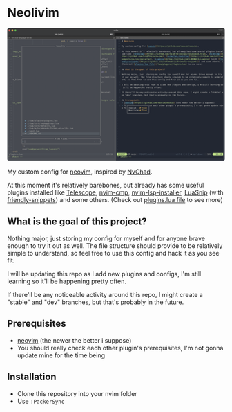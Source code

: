 # Neolivim

![A picture showing the look of the config](/.github/media/terminal-screenshot.png)

My custom config for [neovim](https://github.com/neovim/neovim), inspired by [NvChad](https://github.com/NvChad/NvChad).

At this moment it's relatively barebones, but already has some useful plugins installed like [Telescope](https://github.com/nvim-telescope/telescope.nvim), [nvim-cmp](https://github.com/hrsh7th/nvim-cmp), [nvim-lsp-installer](https://github.com/williamboman/nvim-lsp-installer), [LuaSnip](https://github.com/L3MON4D3/LuaSnip) (with [friendly-snippets](https://github.com/rafamadriz/friendly-snippets)) and some others. (Check out [plugins.lua file](/lua/plugins/plugins.lua) to see more)

## What is the goal of this project?

Nothing major, just storing my config for myself and for anyone brave enough to try it out as well. The file structure should provide to be relatively simple to understand, so feel free to use this config and hack it as you see fit.

I will be updating this repo as I add new plugins and configs, I'm still learning so it'll be happening pretty often.

If there'll be any noticeable activity around this repo, I might create a "stable" and "dev" branches, but that's probably in the future.

## Prerequisites
- [neovim](https://github.com/neovim/neovim) (the newer the better i suppose)
- You should really check each other plugin's prerequisites, I'm not gonna update mine for the time being 

## Installation
- Clone this repository into your nvim folder
- Use `:PackerSync`
